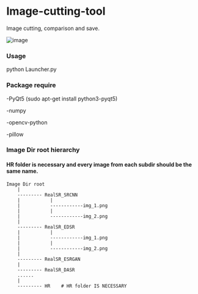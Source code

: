# Image-cutting-tool
Image cutting, comparison and save.

![image]( https://github.com/DizzyYunxuan/Image-Cutting-Tool/blob/master/Demo.gif)

### Usage


python Launcher.py


### Package require

-PyQt5  (sudo apt-get install python3-pyqt5)

-numpy 

-opencv-python

-pillow

### Image Dir root hierarchy

#### HR folder is necessary and every image from each subdir should be the same name.

````
Image Dir root
    |
    --------- RealSR_SRCNN
    |           |
    |           ------------img_1.png
    |           |
    |           ------------img_2.png
    |
    --------- RealSR_EDSR
    |           |
    |           ------------img_1.png
    |           |
    |           ------------img_2.png
    |
    --------- RealSR_ESRGAN
    |
    --------- RealSR_DASR
    ......
    |
    --------- HR    # HR folder IS NECESSARY
````
